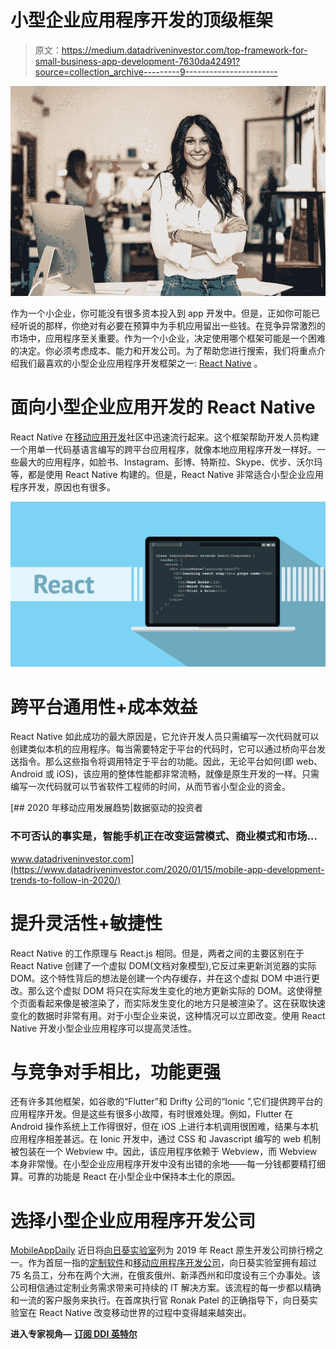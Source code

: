 # 小型企业应用程序开发的顶级框架

> 原文：<https://medium.datadriveninvestor.com/top-framework-for-small-business-app-development-7630da42491?source=collection_archive---------9----------------------->

![](img/7309da026aaddad7deb2211ee9f079b6.png)

作为一个小企业，你可能没有很多资本投入到 app 开发中。但是，正如你可能已经听说的那样，你绝对有必要在预算中为手机应用留出一些钱。在竞争异常激烈的市场中，应用程序至关重要。作为一个小企业，决定使用哪个框架可能是一个困难的决定。你必须考虑成本、能力和开发公司。为了帮助您进行搜索，我们将重点介绍我们最喜欢的小型企业应用程序开发框架之一: [React Native](https://www.thesunflowerlab.com/blog/how-react-native-became-a-top-cross-mobile-development-platform/) 。

# 面向小型企业应用开发的 React Native

React Native 在[移动应用开发](https://www.thesunflowerlab.com/mobile-app-development/)社区中迅速流行起来。这个框架帮助开发人员构建一个用单一代码基语言编写的跨平台应用程序，就像本地应用程序开发一样好。一些最大的应用程序，如脸书、Instagram、彭博、特斯拉、Skype、优步、沃尔玛等，都是使用 React Native 构建的。但是，React Native 非常适合小型企业应用程序开发，原因也有很多。

![](img/94b6104a86b1d267077dc4bfb8b3ce93.png)

# 跨平台通用性+成本效益

React Native 如此成功的最大原因是，它允许开发人员只需编写一次代码就可以创建类似本机的应用程序。每当需要特定于平台的代码时，它可以通过桥向平台发送指令。那么这些指令将调用特定于平台的功能。因此，无论平台如何(即 web、Android 或 iOS)，该应用的整体性能都非常流畅，就像是原生开发的一样。只需编写一次代码就可以节省软件工程师的时间，从而节省小型企业的资金。

[](https://www.datadriveninvestor.com/2020/01/15/mobile-app-development-trends-to-follow-in-2020/) [## 2020 年移动应用发展趋势|数据驱动的投资者

### 不可否认的事实是，智能手机正在改变运营模式、商业模式和市场…

www.datadriveninvestor.com](https://www.datadriveninvestor.com/2020/01/15/mobile-app-development-trends-to-follow-in-2020/) 

# 提升灵活性+敏捷性

React Native 的工作原理与 React.js 相同。但是，两者之间的主要区别在于 React Native 创建了一个虚拟 DOM(文档对象模型),它反过来更新浏览器的实际 DOM。这个特性背后的想法是创建一个内存缓存，并在这个虚拟 DOM 中进行更改。那么这个虚拟 DOM 将只在实际发生变化的地方更新实际的 DOM。这使得整个页面看起来像是被渲染了，而实际发生变化的地方只是被渲染了。这在获取快速变化的数据时非常有用。对于小型企业来说，这种情况可以立即改变。使用 React Native 开发小型企业应用程序可以提高灵活性。

# 与竞争对手相比，功能更强

还有许多其他框架，如谷歌的“Flutter”和 Drifty 公司的“Ionic ”,它们提供跨平台的应用程序开发。但是这些有很多小故障，有时很难处理。例如，Flutter 在 Android 操作系统上工作得很好，但在 iOS 上进行本机调用很困难，结果与本机应用程序相差甚远。在 Ionic 开发中，通过 CSS 和 Javascript 编写的 web 机制被包装在一个 Webview 中。因此，该应用程序依赖于 Webview，而 Webview 本身非常慢。在小型企业应用程序开发中没有出错的余地——每一分钱都要精打细算。可靠的功能是 React 在小型企业中保持本土化的原因。

# 选择小型企业应用程序开发公司

[MobileAppDaily](http://mobileappdaily.com/) 近日将[向日葵实验室](https://www.thesunflowerlab.com/)列为 2019 年 React 原生开发公司排行榜之一。作为首屈一指的[定制软件](https://www.thesunflowerlab.com/)和[移动应用程序开发公司](https://www.thesunflowerlab.com/mobile-app-development-company-columbus-ohio/)，向日葵实验室拥有超过 75 名员工，分布在两个大洲，在俄亥俄州、新泽西州和印度设有三个办事处。该公司相信通过定制业务需求带来可持续的 IT 解决方案。该流程的每一步都以精确和一流的客户服务来执行。在首席执行官 Ronak Patel 的正确指导下，向日葵实验室在 React Native 改变移动世界的过程中变得越来越突出。

**进入专家视角—** [**订阅 DDI 英特尔**](https://datadriveninvestor.com/ddi-intel)